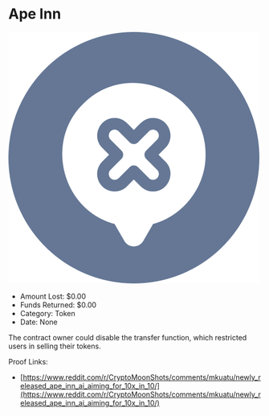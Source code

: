 # Ape Inn
![Ape Inn](/rektimages/Ape-Inn.png)
- Amount Lost: $0.00
- Funds Returned: $0.00
- Category: Token
- Date: None

The contract owner could disable the transfer function, which restricted users in selling their tokens.


Proof Links:
- [https://www.reddit.com/r/CryptoMoonShots/comments/mkuatu/newly_released_ape_inn_ai_aiming_for_10x_in_10/](https://www.reddit.com/r/CryptoMoonShots/comments/mkuatu/newly_released_ape_inn_ai_aiming_for_10x_in_10/)


